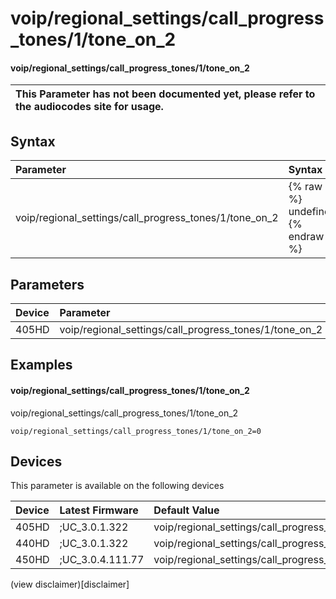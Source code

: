 ﻿---
description: voip/regional_settings/call_progress_tones/1/tone_on_2
search:
    keywords: ['voip','regional_settings','call_progress_tones','1','tone_on_2']
---

# voip/regional_settings/call_progress_tones/1/tone_on_2

#### voip/regional_settings/call_progress_tones/1/tone_on_2


| This Parameter has not been documented yet, please refer to the audiocodes site for usage.  |
| :--- |

## Syntax
| Parameter | Syntax |
| :--- | :--- |
|voip/regional_settings/call_progress_tones/1/tone_on_2 | {% raw %} undefined {% endraw %} |

## Parameters
|Device|Parameter|value|Description|
|:---|:---|:---|:---|
| 405HD | voip/regional_settings/call_progress_tones/1/tone_on_2 |  |  |

## Examples
#### voip/regional_settings/call_progress_tones/1/tone_on_2

voip/regional_settings/call_progress_tones/1/tone_on_2

```
voip/regional_settings/call_progress_tones/1/tone_on_2=0
```

## Devices
This parameter is available on the following devices

| Device | Latest Firmware | Default Value |
|:---|:---|:---|
| 405HD | ;UC_3.0.1.322 | voip/regional_settings/call_progress_tones/1/tone_on_2=0 
| 440HD | ;UC_3.0.1.322 | voip/regional_settings/call_progress_tones/1/tone_on_2=0 
| 450HD | ;UC_3.0.4.111.77 | voip/regional_settings/call_progress_tones/1/tone_on_2=0 

(view disclaimer)[disclaimer]
